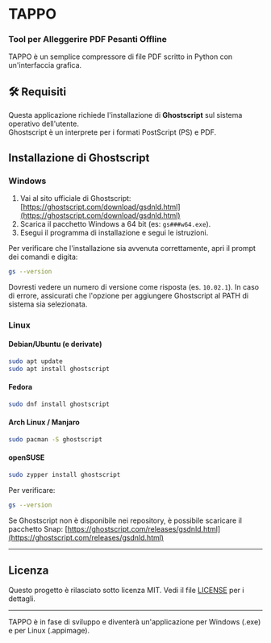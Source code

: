 # TAPPO
### Tool per Alleggerire PDF Pesanti Offline 

TAPPO è un semplice compressore di file PDF scritto in Python con un'interfaccia grafica.  

## 🛠️ Requisiti

Questa applicazione richiede l'installazione di **Ghostscript** sul sistema operativo dell'utente.  
Ghostscript è un interprete per i formati PostScript (PS) e PDF.

## Installazione di Ghostscript

### Windows

1. Vai al sito ufficiale di Ghostscript: [https://ghostscript.com/download/gsdnld.html](https://ghostscript.com/download/gsdnld.html)
2. Scarica il pacchetto Windows a 64 bit (es: `gs###w64.exe`).
3. Esegui il programma di installazione e segui le istruzioni.

Per verificare che l'installazione sia avvenuta correttamente, apri il prompt dei comandi e digita:

```bash
gs --version
```

Dovresti vedere un numero di versione come risposta (es. `10.02.1`).
In caso di errore, assicurati che l'opzione per aggiungere Ghostscript al PATH di sistema sia selezionata.

### Linux

#### Debian/Ubuntu (e derivate)

```bash
sudo apt update
sudo apt install ghostscript
```

#### Fedora

```bash
sudo dnf install ghostscript
```

#### Arch Linux / Manjaro

```bash
sudo pacman -S ghostscript
```

#### openSUSE

```bash
sudo zypper install ghostscript
```

Per verificare:

```bash
gs --version
```

Se Ghostscript non è disponibile nei repository, è possibile scaricare il pacchetto Snap: [https://ghostscript.com/releases/gsdnld.html](https://ghostscript.com/releases/gsdnld.html)

---
## Licenza

Questo progetto è rilasciato sotto licenza MIT. Vedi il file [LICENSE](./LICENSE) per i dettagli.

---

TAPPO è in fase di sviluppo e diventerà un'applicazione per Windows (.exe) e per Linux (.appimage).
